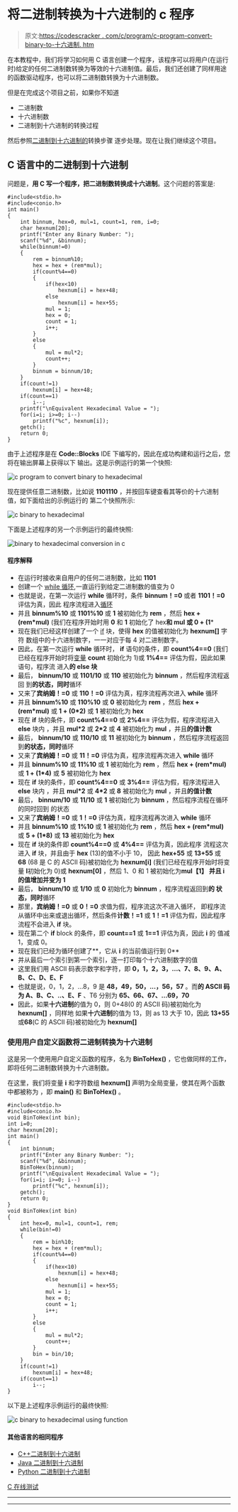 # 将二进制转换为十六进制的 c 程序

> 原文:[https://codescracker . com/c/program/c-program-convert-binary-to-十六进制. htm](https://codescracker.com/c/program/c-program-convert-binary-to-hexadecimal.htm)

在本教程中，我们将学习如何用 C 语言创建一个程序，该程序可以将用户(在运行时)给定的任何二进制数转换为等效的十六进制值。最后，我们还创建了同样用途的函数驱动程序，也可以将二进制数转换为十六进制数。

但是在完成这个项目之前，如果你不知道

*   二进制数
*   十六进制数
*   二进制到十六进制的转换过程

然后参照[二进制到十六进制的](/computer-fundamental/binary-to-hexadecimal.htm)转换步骤 逐步处理。现在让我们继续这个项目。

## C 语言中的二进制到十六进制

问题是，**用 C 写一个程序，把二进制数转换成十六进制**。这个问题的答案是:

```
#include<stdio.h>
#include<conio.h>
int main()
{
    int binnum, hex=0, mul=1, count=1, rem, i=0;
    char hexnum[20];
    printf("Enter any Binary Number: ");
    scanf("%d", &binnum);
    while(binnum!=0)
    {
        rem = binnum%10;
        hex = hex + (rem*mul);
        if(count%4==0)
        {
            if(hex<10)
                hexnum[i] = hex+48;
            else
                hexnum[i] = hex+55;
            mul = 1;
            hex = 0;
            count = 1;
            i++;
        }
        else
        {
            mul = mul*2;
            count++;
        }
        binnum = binnum/10;
    }
    if(count!=1)
        hexnum[i] = hex+48;
    if(count==1)
        i--;
    printf("\nEquivalent Hexadecimal Value = ");
    for(i=i; i>=0; i--)
        printf("%c", hexnum[i]);
    getch();
    return 0;
}
```

由于上述程序是在 **Code::Blocks** IDE 下编写的，因此在成功构建和运行之后，您将在输出屏幕上获得以下 输出。这是示例运行的第一个快照:

![c program to convert binary to hexadecimal](../Images/d1c45951e1f91852b074b80c03989fbd.png)

现在提供任意二进制数，比如说 **1101110** ，并按回车键查看其等价的十六进制值，如下面给出的示例运行的 第二个快照所示:

![c binary to hexadecimal](../Images/489f6499a845d7f256fe46c378a21f40.png)

下面是上述程序的另一个示例运行的最终快照:

![binary to hexadecimal conversion in c](../Images/fcbf99e6133756f05ce34d17464441a1.png)

#### 程序解释

*   在运行时接收来自用户的任何二进制数，比如 **1101**
*   创建一个 [while 循环](/c/c-while-loop.htm),一直运行到给定二进制数的值变为 0
*   也就是说，在第一次运行 **while** 循环时，条件 **binnum！=0** 或者 **1101！=0** 评估为真，因此 程序流程进入[循环](/c/c-loops.htm)
*   并且 **binnum%10** 或 **1101%10** 或 **1** 被初始化为 **rem** ，然后 **hex + (rem*mul)** (我们在程序开始时用 **0** 和 **1** 初始化了 hex**和 **mul** 或 **0 + (1*****
*   现在我们已经这样创建了一个 [if](/c/c-if-statement.htm) 块，使得 **hex** 的值被初始化为 **hexnum[]** 字符 数组中的十六进制数字，一一对应于每 4 对二进制数字。
*   因此，在第一次运行 **while** 循环时， **if** 语句的条件，即 **count%4==0** (我们已经在程序开始时将[变量](/c/c-variables.htm) **count** 初始化为 1)或 **1%4==** 评估为假，因此如果语句，程序流 进入**的 **else** 块**
*   最后， **binnum/10** 或 **1101/10** 或 **110** 被初始化为 **binnum** ，然后程序流程返回 到**的状态，同时**循环
*   又来了**宾纳姆！=0** 或 **110！=0** 评估为真，程序流程再次进入 **while** 循环
*   并且 **binnum%10** 或 **110%10** 或 **0** 被初始化为 **rem** ，然后 **hex + (rem*mul)** 或 **1 + (0*2)** 或 **1** 被初始化为 **hex**
*   现在 **if** 块的条件，即 **count%4==0** 或 **2%4==** 评估为假，程序流程进入 **else** 块内 ，并且 **mul*2** 或 **2*2** 或 **4** 被初始化为 **mul** ，并且**的值计数**
*   最后， **binnum/10** 或 **110/10** 或 **11** 被初始化为 **binnum** ，然后程序流程返回 到**的状态，同时**循环
*   又来了**宾纳姆！=0** 或 **11！=0** 评估为真，程序流程再次进入 **while** 循环
*   并且 **binnum%10** 或 **11%10** 或 **1** 被初始化为 **rem** ，然后 **hex + (rem*mul)** 或 **1 + (1*4)** 或 **5** 被初始化为 **hex**
*   现在 **if** 块的条件，即 **count%4==0** 或 **3%4==** 评估为假，程序流程进入 **else** 块内 ，并且 **mul*2** 或 **4*2** 或 **8** 被初始化为 **mul** ，并且**的值计数**
*   最后， **binnum/10** 或 **11/10** 或 **1** 被初始化为 **binnum** ，然后程序流程在循环的同时回到 的状态
*   又来了**宾纳姆！=0** 或 **1！=0** 评估为真，程序流程再次进入 **while** 循环
*   并且 **binnum%10** 或 **1%10** 或 **1** 被初始化为 **rem** ，然后 **hex + (rem*mul)** 或 **5 + (1*8)** 或 **13** 被初始化为 **hex**
*   现在 **if** 块的条件即 **count%4==0** 或 **4%4==** 评估为真，因此程序 流程这次进入 **if** 块，并且由于 **hex** (13)的值不小于 10， 因此 **hex+55** 或 **13+55** 或 **68** (68 是 C 的 ASCII 码)被初始化为 **hexnum[i]** (我们已经在程序开始时将变量 **I**初始化为 0)或 **hexnum[0]** ，然后 1、0 和 1 被初始化为**mul【1】 并且 **i** 的值增加并变为 1**
*   最后， **binnum/10** 或 **1/10** 或 **0** 初始化为 **binnum** ，程序流程返回到**的 状态，同时**循环
*   那里，**宾纳姆！=0** 或 **0！=0** 求值为假，程序流这次不进入循环， 即程序流从循环中出来或退出循环，然后条件**计数！=1** 或 **1！=1** 评估为假，因此程序流程不会进入 **if** 块。
*   现在第二个 **if** block 的条件，即 **count==1** 或 **1==1** 评估为真，因此 **i** 的 值减 1，变成 0。
*   现在我们已经为循环创建了**，它从 **i** 的当前值运行到 0**
*   并从最后一个索引到第一个索引，逐一打印每个十六进制数字的值
*   这里我们用 ASCII 码表示数字和字符，即 **0，1，2，3，...、7、8、9、A、B、C、D、E、F**
*   也就是说，0，1，2，...8，9 是 **48，49，50，...，56，57** 。而**的 ASCII 码为 A、B、C、..、E、F** 、T6 分别为 **65、66、67、...69，70**
*   因此，如果**十六进制**的值为 0，则 0+48(0 的 ASCII 码)被初始化为 **hexnum[]** ，同样地 如果**十六进制**的值为 13，则 as 13 大于 10，因此 **13+55** 或**68**(C 的 ASCII 码)被初始化为 **hexnum[]**

### 使用用户自定义函数将二进制转换为十六进制

这是另一个使用用户自定义函数的程序，名为 **BinToHex()** ，它也做同样的工作，即将任何二进制数转换为十六进制数。

在这里，我们将变量 **i** 和字符数组 **hexnum[]** 声明为全局变量，使其在两个函数中都被称为 ，即 **main()** 和 **BinToHex()** 。

```
#include<stdio.h>
#include<conio.h>
void BinToHex(int bin);
int i=0;
char hexnum[20];
int main()
{
    int binnum;
    printf("Enter any Binary Number: ");
    scanf("%d", &binnum);
    BinToHex(binnum);
    printf("\nEquivalent Hexadecimal Value = ");
    for(i=i; i>=0; i--)
        printf("%c", hexnum[i]);
    getch();
    return 0;
}
void BinToHex(int bin)
{
    int hex=0, mul=1, count=1, rem;
    while(bin!=0)
    {
        rem = bin%10;
        hex = hex + (rem*mul);
        if(count%4==0)
        {
            if(hex<10)
                hexnum[i] = hex+48;
            else
                hexnum[i] = hex+55;
            mul = 1;
            hex = 0;
            count = 1;
            i++;
        }
        else
        {
            mul = mul*2;
            count++;
        }
        bin = bin/10;
    }
    if(count!=1)
        hexnum[i] = hex+48;
    if(count==1)
        i--;
}
```

以下是上述程序示例运行的最终快照:

![c binary to hexadecimal using function](../Images/7c7757ebca8d496509feb3982bb52010.png)

#### 其他语言的相同程序

*   [C++二进制到十六进制](/cpp/program/cpp-program-convert-binary-to-hexadecimal.htm)
*   [Java 二进制到十六进制](/java/program/java-program-convert-binary-to-hexadecimal.htm)
*   [Python 二进制到十六进制](/python/program/python-program-convert-binary-to-hexadecimal.htm)

[C 在线测试](/exam/showtest.php?subid=2)

* * *

* * *